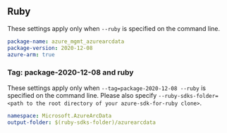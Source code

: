 ## Ruby

These settings apply only when `--ruby` is specified on the command line.

```yaml
package-name: azure_mgmt_azurearcdata
package-version: 2020-12-08
azure-arm: true
```

### Tag: package-2020-12-08 and ruby

These settings apply only when `--tag=package-2020-12-08 --ruby` is specified on the command line.
Please also specify `--ruby-sdks-folder=<path to the root directory of your azure-sdk-for-ruby clone>`.

```yaml $(tag) == 'package-2020-12-08' && $(ruby)
namespace: Microsoft.AzureArcData
output-folder: $(ruby-sdks-folder)/azurearcdata
```